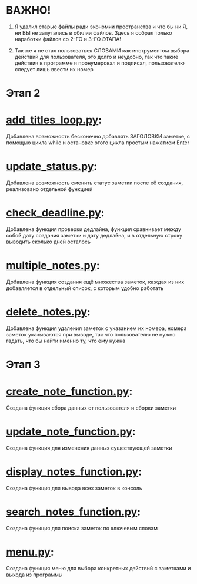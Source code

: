 # ВАЖНО!
1. Я удалил старые файлы ради экономии пространства и что бы ни Я, ни ВЫ не запутались в обилии файлов. Здесь я собрал только наработки файлов со 2-ГО и 3-ГО ЭТАПА!
   
2. Так же я не стал пользоваться СЛОВАМИ как инструментом выбора действий для пользователя, это долго и неудобно, так что такие действия в программе я пронумеровал и подписал, пользователю следует лишь ввести их номер

# Этап 2

# <a href="https://github.com/Spawda44/note_manager/blob/main/add_titles_loop.py" target="_blank">add_titles_loop.py</a>:
Добавлена возможность бесконечно добавлять ЗАГОЛОВКИ заметке, с помощью цикла while и остановке этого цикла простым нажатием Enter

# <a href="https://github.com/Spawda44/note_manager/blob/main/update_status.py" target="_blank">update_status.py</a>:
Добавлена возможность сменить статус заметки после её создания, реализовано отдельной функцией

# <a href="https://github.com/Spawda44/note_manager/blob/main/check_deadline.py" target="_blank">check_deadline.py</a>:
Добавлена функция проверки дедлайна, функция сравнивает между собой дату создания заметки и дату дедлайна, и в отдельную строку выводить сколько дней осталось

# <a href="https://github.com/Spawda44/note_manager/blob/main/multiple_notes.py" target="_blank">multiple_notes.py</a>:
Добавлена функция создания ещё множества заметок, каждая из них добавляется в отдельный список, с которым удобно работать

# <a href="https://github.com/Spawda44/note_manager/blob/main/delete_notes.py" target="_blank">delete_notes.py</a>:
Добавлена функция удаления заметок с указанием их номера, номера заметок указываются при выводе, так что пользователю не нужно гадать, что бы найти именно ту, что ему нужна

# Этап 3

# <a href="https://github.com/Spawda44/note_manager/blob/main/create_note_function.py" target="_blank">create_note_function.py</a>:
Создана функция сбора данных от пользователя и сборки заметки

# <a href="https://github.com/Spawda44/note_manager/blob/main/update_note_function.py" target="_blank">update_note_function.py</a>:
Создана функция для изменения данных существующей заметки

# <a href="https://github.com/Spawda44/note_manager/blob/main/display_notes_function.py" target="_blank">display_notes_function.py</a>:
Создана функция для вывода всех заметок в консоль

# <a href="https://github.com/Spawda44/note_manager/blob/main/search_notes_function.py" target="_blank">search_notes_function.py</a>:
Создана функция для поиска заметок по ключевым словам

# <a href="https://github.com/Spawda44/note_manager/blob/main/menu.py" target="_blank">menu.py</a>:
Создана функция меню для выбора конкретных действий с заметками и выхода из программы

